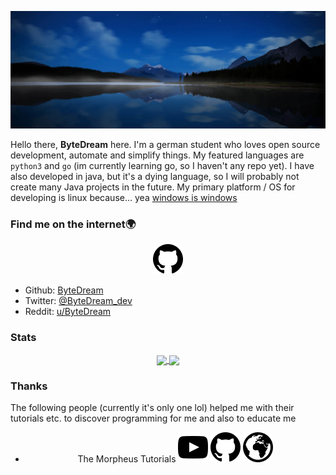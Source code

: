 [![](assets/logo-background_high.jpg)](#)

Hello there, **ByteDream** here. I'm a german student who loves open source development, automate and simplify things.
My featured languages are `python3` and `go` (im currently learning go, so I haven't any repo yet).
I have also developed in java, but it's a dying language, so I will probably not create many Java projects in the future.
My primary platform / OS for developing is linux because... yea [windows is windows](https://www.reddit.com/r/linuxmemes/comments/j97tjs/windows_needs_to_update_microhaft_edge_and/)

### Find me on the internet🌍

<p align="center">
    <a href="#"><img style="{color: white}" src="assets/github.svg" alt="https://github.com/ByteDream"></a>
</p>

- Github: [ByteDream](https://github.com/ByteDream)
- Twitter: [@ByteDream_dev](https://twitter.com/bytedream_dev)
- Reddit: [u/ByteDream](https://www.reddit.com/user/ByteDream)

### Stats

<p align="center">
    <a href="https://github.com/ByteDream" style="width: 100%">
        <img src="https://github-readme-stats.vercel.app/api?username=ByteDream&show_icons=true&theme=radical" align="center" height="160px"/>
        <img src="https://github-readme-stats.vercel.app/api/top-langs/?username=ByteDream&layout=compact&theme=radical" align="center" height="160px"/>
    </a>
</p>

### Thanks

The following people (currently it's only one lol) helped me with their tutorials etc. to discover programming for me and also to educate me

<ul>
    <li>
        <p align="center">
            The Morpheus Tutorials
            <a href="https://www.youtube.com/user/TheMorpheus407"><img src="assets/youtube.svg" alt="Youtube"></a>
            <a href="https://github.com/TheMorpheus407"><img src="assets/github.svg" alt="GitHub"></a>
            <a href="https://the-morpheus.de/"><img src="assets/web.svg" alt="Youtube"></a>
        </p>
    </li>
</ul>
